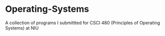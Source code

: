 # Operating-Systems
A collection of programs I submittted for CSCI 480 (Principles of Operating Systems) at NIU
